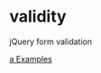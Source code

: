 # validity
jQuery form validation

[a Examples](http://htmlpreview.github.io/?https://github.com/gustavoconci/validity/blob/master/index.html)
